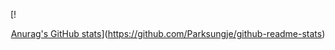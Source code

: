 
[!<center>[Anurag's GitHub stats](https://github-readme-stats.vercel.app/api?username=parksungje)](https://github.com/Parksungje/github-readme-stats)
